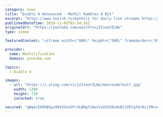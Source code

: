 ```yaml
---
category: news
title: "Diablo 4 Announced - Mathil Rambles A Bit"
excerpt: "https://www.twitch.tv/mathil1 for daily live streams https://twitter.com/MathilExists https://www.instagram.com/mathilexists/ ..."
publishedDateTime: 2019-11-02T01:54:35Z
originalUrl: "https://youtube.com/watch?v=jZ2zooYZLNo"
type: video

featuredContent: "<iframe width=\"800\" height=\"500\" frameborder=\"0\" src=\"https://www.youtube.com/embed/jZ2zooYZLNo\" allow=\"accelerometer; autoplay; encrypted-media; gyroscope; picture-in-picture\" allowfullscreen></iframe>"

provider:
  name: Mathilification
  domain: youtube.com

topics:
  - Diablo 4

images:
  - url: "https://i.ytimg.com/vi/jZ2zooYZLNo/maxresdefault.jpg"
    width: 1280
    height: 720
    isCached: true

secured: "qNq4cEXOhB5pz99SVGVuhPr3LB9g71KwiYwIU3S0v9vBlJZECqf8/Nij7M+v4RheQZ3NE0Imopm8CDBSnQhPp2+Mwcc+6c0xL3UmB0+gnMeNsCPlx6BPaplN+gDcwJ4lygBCtYgo3qz5Loxk9ZJLSh8h42XYnVCEo5UyXRgIHz8vfK7P4X2D0FpMW+zaNdFUOQa/gs8UBRC2e7YHYR1tAcZogkDe/2swTB8NRIctkfpJEGu0NaOK/2kep/QDwO17XRE77iUrligMGphXQZLaG7FlYBdWqJwQej6Srd9dhx7dVHIzrBjFHNsOAalJQtjmRVvGjUO7htmCkL0U6XQUQfX37Kfcq/A0tLWwZPl9GmUUUUp9ZtTH0dHQ14yyAv2OaUB68zYvJyOu49d8629AOCHMfq8leTn0/jwM6cOpDBkO01THhYhQv73T8msspB7A;IlLFwGFb0Lyd7Fi6HdIQHw=="
---
```


